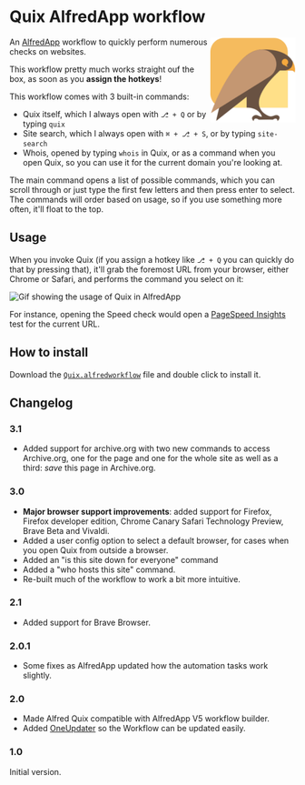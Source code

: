 # Quix AlfredApp workflow

<img src="icon.png" alt="Quix logo" align="right" width="150" height="150">

An [AlfredApp](https://www.alfredapp.com/) workflow to quickly perform numerous checks on websites.

This workflow pretty much works straight ouf the box, as soon as you **assign the hotkeys**!

This workflow comes with 3 built-in commands:

- Quix itself, which I always open with `⎇ + Q` or by typing `quix`
- Site search, which I always open with `⌘ + ⎇ + S`, or by typing `site-search`
- Whois, opened by typing `whois` in Quix, or as a command when you open Quix, so you can use it for the current domain you're looking at.

The main command opens a list of possible commands, which you can scroll through or just type the first few letters and then press enter to select. The commands will order based on usage, so if you use something more often, it'll float to the top.

## Usage

When you invoke Quix (if you assign a hotkey like `⎇ + Q` you can quickly do that by pressing that), it'll grab the foremost URL from your browser, either Chrome or Safari, and performs the command you select on it:

<img src="alfred-quix.gif" alt="Gif showing the usage of Quix in AlfredApp" width="400">

For instance, opening the Speed check would open a [PageSpeed Insights](https://pagespeed.web.dev/) test for the current URL.

## How to install

Download the [`Quix.alfredworkflow`](https://github.com/jdevalk/alfred-quix/raw/main/Quix.alfredworkflow) file and double click to install it.

## Changelog

### 3.1

* Added support for archive.org with two new commands to access Archive.org, one for the page and one for the whole site as well as a third: _save_ this page in Archive.org.

### 3.0

* **Major browser support improvements**: added support for Firefox, Firefox developer edition, Chrome Canary Safari Technology Preview, Brave Beta and Vivaldi.
* Added a user config option to select a default browser, for cases when you open Quix from outside a browser.
* Added an "is this site down for everyone" command
* Added a "who hosts this site" command.
* Re-built much of the workflow to work a bit more intuitive.

### 2.1

* Added support for Brave Browser.

### 2.0.1

* Some fixes as AlfredApp updated how the automation tasks work slightly.

### 2.0

* Made Alfred Quix compatible with AlfredApp V5 workflow builder.
* Added [OneUpdater](https://www.alfredforum.com/topic/9224-oneupdater-%E2%80%94-update-workflows-with-a-single-node/) so the Workflow can be updated easily.

### 1.0

Initial version.
